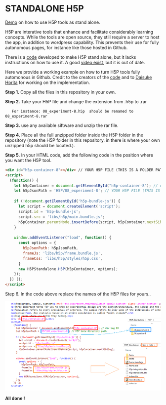# STANDALONE H5P
[Demo](https://camilo-mora.github.io/H5P/) on how to use H5P tools as stand alone.

H5P are interative tools that enhance and facilitate considerably learning concepts. While the tools are open source, they still require a server to host the app, in addition to wordpress capability. This prevents their use for fully autonomous pages, for instance like those hosted in Github.

There is a [code](https://github.com/tunapanda/h5p-standalone) developed to make H5P stand alone, but it lacks instructions on how to use it. A good [video exist](https://www.youtube.com/watch?v=GvQIljCP-m4), but it is out of date.

Here we provide a working example on how to turn H5P tools fully automonous in Github. Credit to the creators of the [code](https://github.com/tunapanda/h5p-standalone) and to [Daisuke Horita](https://github.com/CleanLake412) for working on the implementation.

**Step 1.** Copy all the files in this repository in your own.

**Step 2.** Take your H5P file and change the extension from .h5p to .rar

       For instance: 08_experiment-8.h5p  should be renamed to 08_experiment-8.rar

**Step 3.** use any available siftware and unzip the rar file.

**Step 4.** Place all the full unzipped folder inside the H5P folder in the repository (note the H5P folder in this repository. in there is where your own unzipped h5p should be located.).

**Step 5.** In your HTML code, add the following code in the position where you want the H5P tool.


```html
<div id="h5p-container-8"></div> // YOUR H5P FILE (THIS IS A FOLDER PATH)
<script>
  (function() {
    let h5pContainer = document.getElementById("h5p-container-8"); // div tag ID
    let h5pJsonPath = 'H5P/08_experiment-8'; // YOUR H5P FILE (THIS IS A FOLDER PATH)

    if (!document.getElementById('h5p-bundle-js')) {
      let script = document.createElement('script');
      script.id = 'h5p-bundle-js';
      script.src = 'libs/h5p/main.bundle.js';
      h5pContainer.parentNode.insertBefore(script, h5pContainer.nextSibling);
    }

    window.addEventListener("load", function() {
      const options = {
        h5pJsonPath: h5pJsonPath,
        frameJs: 'libs/h5p/frame.bundle.js',
        frameCss: 'libs/h5p/styles/h5p.css',
      }
      new H5PStandalone.H5P(h5pContainer, options);
    });
  }) ();
</script>

```

Step 6. In the code above replace the names of the H5P files for yours.. 

![Like](https://github.com/CleanLake412/H5P_Standalone/blob/master/howto/howto.png?raw=true)




**All done !**



	


